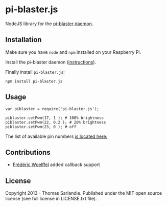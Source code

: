 pi-blaster.js
=============

NodeJS library for the [pi-blaster daemon][pi-blaster].

## Installation

Make sure you have `node` and `npm` installed on your Raspberry Pi.

Install the pi-blaster daemon ([instructions][pi-blaster]).

Finally install `pi-blaster.js`:

    npm install pi-blaster.js

## Usage

    var piblaster = require('pi-blaster.js');

    piblaster.setPwm(17, 1 ); # 100% brightness
    piblaster.setPwm(22, 0.2 ); # 20% brightness
    piblaster.setPwm(23, 0 ); # off

The list of available pin numbers [is located here:](https://github.com/sarfata/pi-blaster/blob/master/pi-blaster.c#L39-51)

## Contributions

* [Frédéric Woelffel](https://github.com/FWoelffel) added callback support


## License

Copyright 2013 - Thomas Sarlandie. Published under the MIT open source license (see full license in LICENSE.txt file).

[pi-blaster]: https://github.com/sarfata/pi-blaster
